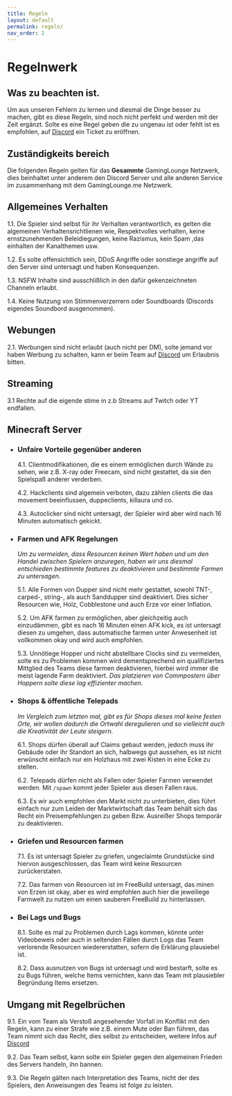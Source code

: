 ```yaml
---
title: Regeln
layout: default
permalink: regeln/
nav_order: 2
---
```


# Regelnwerk

## Was zu beachten ist.

Um aus unseren Fehlern zu lernen und diesmal die Dinge besser zu machen, gibt es diese Regeln, sind noch nicht perfekt und werden mit der Zeit ergänzt. Solte es eine Regel geben die zu ungenau ist oder fehlt ist es empfohlen, auf [Discord](https://discord.gaminglounge.me) ein Ticket zu eröffnen.

## Zuständigkeits bereich

Die folgenden Regeln gelten für das **Gesammte** GamingLounge Netzwerk, dies beinhaltet unter anderem den Discord Server und alle anderen Service im zusammenhang mit dem GamingLounge.me Netzwerk. 

## Allgemeines Verhalten

  1.1.  Die Spieler sind selbst für ihr Verhalten verantwortlich, es gelten die algemeinen Verhaltensrichtlienen wie, Respektvolles verhalten, keine ernstzunehmenden Beleidiegungen, keine Razismus, kein Spam ,das einhalten der Kanalthemen usw.

  1.2.  Es solte offensichtlich sein, DDoS Angriffe oder sonstiege angriffe auf den Server sind untersagt und haben Konsequenzen.

  1.3.  NSFW Inhalte sind ausschlißlich in den dafür gekenzeichneten Channeln erlaubt. 

  1.4.  Keine Nutzung von Stimmenverzerrern oder Soundboards (Discords eigendes Soundbord ausgenommen).
        
## Webungen

  2.1.  Werbungen sind nicht erlaubt (auch nicht per DM), solte jemand vor haben Werbung zu schalten, kann er beim Team auf [Discord](https://discord.gaminglounge.me) um Erlaubnis bitten.

## Streaming

  3.1   Rechte auf die eigende stime in z.b Streams auf Twitch oder YT endfallen.

## Minecraft Server

- ### Unfaire Vorteile gegenüber anderen

  4.1.  Clientmodifikationen, die es einem ermöglichen durch Wände zu sehen, wie z.B. X-ray oder Freecam, sind nicht gestattet, da sie den Spielspaß anderer verderben.

  4.2.  Hackclients sind algemein verboten, dazu zählen clients die das movement beeinflussen, duppeclients, killaura und co.

  4.3.  Autoclicker sind nicht untersagt, der Spieler wird aber wird nach 16 Minuten automatisch gekickt.

- ### Farmen und AFK Regelungen


  *Um zu vermeiden, dass Resourcen keinen Wert haben und um den Handel zwischen Spielern anzuregen, haben wir uns diesmal entschieden bestimmte features zu deaktivieren und bestimmte Farmen zu untersagen.*
  

  5.1.  Alle Formen von Dupper sind nicht mehr gestattet, sowohl TNT-, carped-, string-, als auch Sanddupper sind deaktiviert. Dies sicher Resourcen wie, Holz, Cobblestone und auch Erze vor einer Inflation.

  5.2.  Um AFK farmen zu ermöglichen, aber gleichzeitig auch einzudämmen, gibt es nach 16 Minuten einen AFK kick, es ist untersagt diesen zu umgehen, dass automatische farmen unter Anwesenheit ist vollkommen okay und wird auch empfohlen.
  
  5.3.  Unnötiege Hopper und nicht abstellbare Clocks sind zu vermeiden, solte es zu Problemen kommen wird dementsprechend ein qualifiziertes Mittglied des Teams diese farmen deaktivieren, hierbei wird immer die meist lagende Farm deaktiviert. *Das platzieren von Commpostern über Hoppern solte diese lag effizienter machen.*

- ### Shops & öffentliche Telepads

  *Im Vergleich zum letzten mal, gibt es für Shops dieses mal keine festen Orte, wir wollen dadurch die Ortwahl deregulieren und so vielleicht auch die Kreativität der Leute steigern.*

  6.1.  Shops dürfen überall auf Claims gebaut werden, jedoch muss ihr Gebäude oder ihr Standort an sich, halbwegs gut aussehen, es ist nicht erwünscht einfach nur ein Holzhaus mit zwei Kisten in eine Ecke zu stellen.

  6.2.  Telepads dürfen nicht als Fallen oder Spieler Farmen verwendet werden. Mit ``/spawn`` kommt jeder Spieler aus diesen Fallen raus.

  6.3.  Es wir auch empfohlen den Markt nicht zu unterbieten, dies führt einfach nur zum Leiden der Marktwirtschaft das Team behält sich das Recht ein Preisempfehlungen zu geben Bzw. Ausreißer Shops temporär zu deaktivieren.

- ### Griefen und Resourcen farmen

  7.1.  Es ist untersagt Spieler zu griefen, ungeclaimte Grundstücke sind hiervon ausgeschlossen, das Team wird keine Resourcen zurückerstaten.

  7.2.  Das farmen von Resourcen ist im FreeBuild untersagt, das minen von Erzen ist okay, aber es wird empfohlen auch hier die jeweiliege Farmwelt zu nutzen um einen sauberen FreeBuild zu hinterlassen.

- ### Bei Lags und Bugs

  8.1.  Solte es mal zu Problemen durch Lags kommen, könnte unter Videobeweis oder auch in seltenden Fällen durch Logs das Team verlorende Resourcen wiedererstatten, sofern die Erklärung plausiebel ist.

  8.2.  Dass ausnutzen von Bugs ist untersagt und wird bestarft, solte es zu Bugs führen, welche Items vernichten, kann das Team mit plausiebler Begründung Items ersetzen.

## Umgang mit Regelbrüchen

  9.1.  Ein vom Team als Verstoß angesehender Vorfall im Konflikt mit den Regeln, kann zu einer Strafe wie z.B. einem Mute oder Ban führen, das Team nimmt sich das Recht, dies selbst zu entscheiden, weitere Infos auf [Discord](https://discord.gaminglounge.me)

  9.2.  Das Team selbst, kann solte ein Spieler gegen den algemeinen Frieden des Servers handeln, ihn bannen.

  9.3. Die Regeln gälten nach Interpretation des Teams, nicht der des Spielers, den Anweisungen des Teams ist folge zu leisten.
